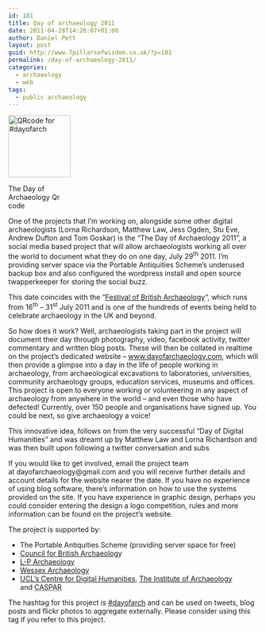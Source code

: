 ```yaml
---
id: 101
title: Day of archaeology 2011
date: 2011-04-28T14:26:07+01:00
author: Daniel Pett
layout: post
guid: http://www.7pillarsofwisdom.co.uk/?p=101
permalink: /day-of-archaeology-2011/
categories:
  - archaeology
  - web
tags:
  - public archaeology
---
```

<div style="width: 135px" class="wp-caption alignright">
  <img title="Day of Archaeology 2011 qrcode" src="http://chart.apis.google.com/chart?cht=qr&chs=125x125&chl=http%3A%2F%2Fwww.dayofarchaeology.com&choe=UTF-8&chld=L|2" alt="QRcode for #dayofarch" width="125" height="125" />
  
  <p class="wp-caption-text">
    The Day of Archaeology Qr code
  </p>
</div>

One of the projects that I&#8217;m working on, alongside some other digital archaeologists (Lorna Richardson, Matthew Law, Jess Ogden, Stu Eve, Andrew Dufton and Tom Goskar) is the &#8220;The Day of Archaeology 2011&#8221;, a social media based project that will allow archaeologists working all over the world to document what they do on one day, July 29<sup>th</sup> 2011. I&#8217;m providing server space via the Portable Antiquities Scheme&#8217;s underused backup box and also configured the wordpress install and open source twapperkeeper for storing the social buzz.

This date coincides with the &#8220;[Festival of British Archaeology](http://festival.britarch.ac.uk/ "CBA festival website")&#8220;, which runs from 16<sup>th</sup> &#8211; 31<sup>st</sup> July 2011 and is one of the hundreds of events being held to celebrate archaeology in the UK and beyond.

<div>
  <p>
    So how does it work? Well, archaeologists taking part in the project will document their day through photography, video, facebook activity, twitter commentary and written blog posts. These will then be collated in realtime on the project&#8217;s dedicated website &#8211; <a title="The day of archaeology website" href="http://dayofarchaeology.com/">www.dayofarchaeology.com</a>, which will then provide a glimpse into a day in the life of people working in archaeology, from archaeological excavations to laboratories, universities, community archaeology groups, education services, museums and offices. This project is open to everyone working or volunteering in any aspect of archaeology from anywhere in the world &#8211; and even those who have defected! Currently, over 150 people and organisations have signed up. You could be next, so give archaeology a voice!
  </p>
  
  <p>
    This innovative idea, follows on from the very successful &#8220;Day of Digital Humanities&#8221; and was dreamt up by Matthew Law and Lorna Richardson and was then built upon following a twitter conversation and subs
  </p>
  
  <p>
    If you would like to get involved, email the project team at <a>dayofarchaeology@gmail.com</a> and you will receive further details and account details for the website nearer the date. If you have no experience of using blog software, there&#8217;s information on how to use the systems provided on the site. If you have experience in graphic design, perhaps you could consider entering the design a logo competition, rules and more information can be found on the project&#8217;s website.
  </p>
  
  <p>
    The project is supported by:
  </p>
  
  <ul>
    <li>
      The Portable Antiquities Scheme (providing server space for free)
    </li>
    <li>
      <a title="CBA website" href="http://britarch.ac.uk/">Council for British Archaeolog</a>y
    </li>
    <li>
      <a title="LP archaeology website" href="http://www.lparchaeology.com/">L-P Archaeology</a>
    </li>
    <li>
      <a title="Wessex archaeology" href="http://www.wessexarch.co.uk/">Wessex Archaeology</a>
    </li>
    <li>
      <a href="http://www.ucl.ac.uk/dh/">UCL&#8217;s Centre for Digital Humanities</a>, <a title="Institute of Archaeology website" href="http://www.ucl.ac.uk/archaeology/">The Institute of Archaeology</a> and <abbr title="Centre for Audio-Visual Study and Practice in Archaeology">CASPAR</abbr>
    </li>
  </ul>
  
  <p>
    The hashtag for this project is <a href="http://search.twitter.com/search?q=%23dayofarch">#dayofarch</a> and can be used on tweets, blog posts and flickr photos to aggregate externally. Please consider using this tag if you refer to this project.
  </p>
</div>